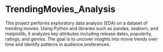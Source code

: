 # TrendingMovies_Analysis
This project performs exploratory data analysis (EDA) on a dataset of trending movies. Using Python and libraries such as pandas, seaborn, and matplotlib, it analyzes key attributes including release dates, popularity, ratings, and genres. The goal is to uncover insights into movie trends over time and identify patterns in audience preferences.
